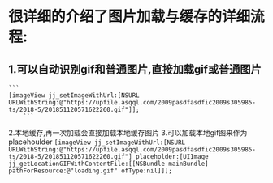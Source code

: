 很详细的介绍了图片加载与缓存的详细流程:
==
1.可以自动识别gif和普通图片,直接加载gif或普通图片
--
    ```
    [imageView jj_setImageWithUrl:[NSURL URLWithString:@"https://upfile.asqql.com/2009pasdfasdfic2009s305985-ts/2018-5/201851120571622260.gif"]];
        ```
2.本地缓存,再一次加载会直接加载本地缓存图片
3.可以加载本地gif图来作为placehoulder
    ```
    [imageView jj_setImageWithUrl:[NSURL URLWithString:@"https://upfile.asqql.com/2009pasdfasdfic2009s305985-ts/2018-5/201851120571622260.gif"] placeholder:[UIImage jj_getLocationGIFWithContentFile:[[NSBundle mainBundle] pathForResource:@"loading.gif" ofType:nil]]];
        ```
